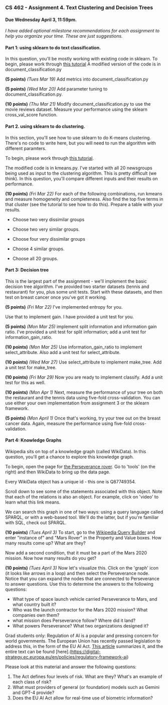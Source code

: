 ### CS 462 - Assignment 4. Text Clustering and Decision Trees

#### Due Wednesday April 3, 11:59pm. 

_I have added optional milestone recommendations for each assignment to help you organize your time. These are just suggestions._

#### Part 1: using sklearn to do text classification. 

In this question, you'll be mostly working with existing code in sklearn. To begin, please work through [this tutorial](https://scikit-learn.org/stable/tutorial/text_analytics/working_with_text_data.html)
A modified version of the code is in document_classification.py

**(5 points)** _(Tues Mar 19)_ Add metrics into document_classification.py

**(5 points)** _(Wed Mar 20)_ Add parameter tuning to document_classification.py.

**(10 points)** _(Thu Mar 21)_ Modify document_classification.py to use the movie reviews dataset. Measure your performance using the sklearn cross_val_score function.

#### Part 2. using sklearn to do clustering.

In this section, you'll see how to use sklearn to do K-means clustering. There's no code to write here, but you will need
to run the algorithm with different paramters.

To begin, please work through [this tutorial](https://scikit-learn.org/stable/auto_examples/text/plot_document_clustering.html).

The modified code is in kmeans.py.
I've started with all 20 newsgroups being used as input to the clustering algorithm. This is pretty difficult (we think). 
In this question, you'll compare different inputs and their results on performance. 

**(10 points)** _(Fri Mar 22)_ For each of the following combinations, run kmeans and measure homogeneity and completeness. Also find the top five terms in that
cluster (see the tutorial to see how to do this). Prepare a table with your results.

- Choose two very dissimilar groups

- Choose two very similar groups. 

- Choose four very dissimilar groups

- Choose 4 similar groups. 

- Choose all 20 groups.

#### Part 3: Decision tree 

This is the largest part of the assignment - we'll implement the basic decision tree algorithm. 
I've provided two starter datasets (tennis and restaurant) for you, plus some unit tests.
Start with these datasets, and then test on breast cancer once you've got it working.


**(5 points)** _(Fri Mar 22)_ I've implemented entropy for you. 

Use that to implement gain. I have provided a unit test for you. 

**(5 points)** _(Mon Mar 25)_ implement split information and information gain ratio. I've provided a unit test for split information; add a unit test for information_gain_ratio.

**(10 points)**  _(Mon Mar 25)_ Use information_gain_ratio to implement select_attribute. Also add a unit test for select_attribute.

**(10 points)**  _(Wed Mar 27)_ Use select_attribute to implement make_tree. Add a unit test for make_tree.


**(10 points)**  _(Fri Mar 29)_ Now you are ready to implement classify. Add a unit test for this as well.

**(10 points)** _(Mon Apr 1)_ Next, measure the performance of your tree on both the restaurant and the tennis data using five-fold cross-validation. You can use either your own implementation from assignment 3 or the sklearn framework.

**(5 points)**  _(Mon April 1)_ Once that's working, try your tree out on the breast cancer data. Again, measure the performance using five-fold cross-validation.


#### Part 4: Knowledge Graphs 

Wikipedia sits on top of a knowledge graph (called WikiData). In this question, you'll get a chance to explore this knowledge graph.

To begin, open the page for [the Perseverance rover](https://en.wikipedia.org/wiki/Perseverance_(rover)). Go to 'tools' (on the right) and then WikiData to bring up the data page.

Every WikiData object has a unique id - this one is Q87749354. 

Scroll down to see some of the statements associated with this object. 
Note that each of the relations is also an object. For example, click on 'video' to learn what this link means.

We can search this graph in one of two ways: using a query language called SPARQL, or with a web-based tool. 
We'll do the latter, but if you're familiar with SQL, check out SPARQL.

**(10 points)** _(Tues April 3)_ To start, go to the [Wikipedia Query Builder](https://query.wikidata.org/querybuilder/?uselang=en) and enter "instance of" and "Mars Rover" in the Property and Value boxes.
How many results come up? What are they?

Now add a second condition, that it must be a part of the Mars 2020 mission. Now how many results do you get?

**(10 points)** _(Tues April 3)_ Now let's visualize this. Click on the 'graph' icon (it looks like arrows in a loop) and then select the Perseverance node. Notice that you can expand the nodes that are connected to Perseverance to answer questions.
Use this to determine the answers to the following questions:
- What type of space launch vehicle carried Perseverance to Mars, and what country built it?
- Who was the launch contractor for the Mars 2020 mission? What companies own them?
- what mission does Perseverance follow? Where did it land?
- What powers Perseverance? What two organizations designed it?

Grad students only:
Regulation of AI is a popular and pressing concern for world governments. The European Union has recently passed legislation to address
this, in the form of the EU AI Act. [This article](https://aimagazine.com/ai-strategy/eu-ai-act-regulating-techs-future-as-world-first-laws-pass) summarizes it, and the entire text can be found [here].(https://digital-strategy.ec.europa.eu/en/policies/regulatory-framework-ai)

Please look at this material and answer the following questions:
1. The Act defines four levels of risk. What are they? What's an example of each class of risk?
2. What must providers of general (or foundation) models such as Gemini and GPT-4 provide?
3. Does the EU AI Act allow for real-time use of biometric information?







